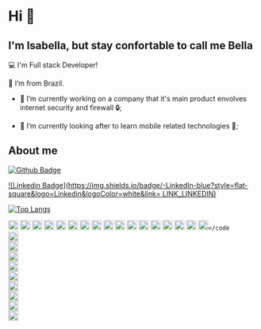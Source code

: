 # Hi 👋

## I'm Isabella, but stay confortable to call me Bella

:computer: I'm Full stack Developer!

:house_with_garden: I’m from Brazil.

- 🔭 I’m currently working on a company that it's main product envolves internet security and firewall :lock:;

- 🌱 I’m currently looking after to learn mobile related technologies :iphone:;


## About me

[![Github Badge](https://img.shields.io/badge/-Github-000?style=flat-square&logo=Github&logoColor=white&link=LINK_GIT)](https://github.com/bellapegoraro/)

[![Linkedin Badge](https://img.shields.io/badge/-LinkedIn-blue?style=flat-square&logo=Linkedin&logoColor=white&link= LINK_LINKEDIN)](https://www.linkedin.com/in/isabella-pegoraro-marcondes/)


[![Top Langs](https://github-readme-stats.vercel.app/api/top-langs/?username=bellapegoraro&layout=compact)](https://github.com/bellapegoraro/github-readme-stats)

<code><img height= "20" src="https://img.shields.io/badge/JavaScript-F7DF1E?style=for-the-badge&logo=javascript&logoColor=black"></code>
<code><img height= "20" src="https://img.shields.io/badge/CSS3-1572B6?style=for-the-badge&logo=css3&logoColor=white"></code>
<code><img height= "20" src="https://img.shields.io/badge/HTML-239120?style=for-the-badge&logo=html5&logoColor=white"></code>
<code><img height= "20" src="https://img.shields.io/badge/Pug-E3C29B?style=for-the-badge&logo=pug&logoColor=black"></code>
<code><img height= "20" src="https://img.shields.io/badge/Yarn-2C8EBB?style=for-the-badge&logo=yarn&logoColor=white"></code>
<code><img height= "20" src="https://img.shields.io/badge/Jest-C21325?style=for-the-badge&logo=jest&logoColor=white"></code>
<code><img height= "20" src="https://img.shields.io/badge/React-20232A?style=for-the-badge&logo=react&logoColor=61DAFB"></code>
<code><img height= "20" src="https://img.shields.io/badge/Vue.js-35495E?style=for-the-badge&logo=vuedotjs&logoColor=4FC08D"></code>
<code><img height= "20" src="https://img.shields.io/badge/styled--components-DB7093?style=for-the-badge&logo=styled-components&logoColor=white"></code>
<code><img height= "20" src="https://img.shields.io/badge/Material--UI-0081CB?style=for-the-badge&logo=material-ui&logoColor=white"></code>
<code><img height= "20" src="https://img.shields.io/badge/Redux-593D88?style=for-the-badge&logo=redux&logoColor=white"></code>
<code><img height= "20" src="https://img.shields.io/badge/json-5E5C5C?style=for-the-badge&logo=json&logoColor=white"></code>
<code><img height= "20" src="https://img.shields.io/badge/Python-3776AB?style=for-the-badge&logo=python&logoColor=white"></code>
<code><img height= "20" src="https://img.shields.io/badge/MySQL-00000F?style=for-the-badge&logo=mysql&logoColor=white"></code>
<code><img height= "20" src="https://img.shields.io/badge/PostgreSQL-316192?style=for-the-badge&logo=postgresql&logoColor=white"></code>
<code><img height= "20" src="https://img.shields.io/badge/SQLite-07405E?style=for-the-badge&logo=sqlite&logoColor=white"></code>
<code><img height= "20" src="https://img.shields.io/badge/DJANGO-REST-ff1709?style=for-the-badge&logo=django&logoColor=white&color=ff1709&labelColor=gray"></code
<code><img height= "20" src="https://img.shields.io/badge/Flask-000000?style=for-the-badge&logo=flask&logoColor=white"></code>
<code><img height= "20" src="https://img.shields.io/badge/Docker-2CA5E0?style=for-the-badge&logo=docker&logoColor=white"></code>
<code><img height= "20" src="https://img.shields.io/badge/Git-F05032?style=for-the-badge&logo=git&logoColor=white"></code>
<code><img height= "20" src="https://img.shields.io/badge/Heroku-430098?style=for-the-badge&logo=heroku&logoColor=white"></code>
<code><img height= "20" src="https://img.shields.io/badge/Vercel-000000?style=for-the-badge&logo=vercel&logoColor=white"></code>
<code><img height= "20" src="https://img.shields.io/badge/Ubuntu-E95420?style=for-the-badge&logo=ubuntu&logoColor=white"></code>
<code><img height= "20" src="https://img.shields.io/badge/Figma-F24E1E?style=for-the-badge&logo=figma&logoColor=white"></code>
<code><img height= "20" src="https://img.shields.io/badge/Trello-0052CC?style=for-the-badge&logo=trello&logoColor=white"></code>
<code><img height= "20" src="https://img.shields.io/badge/Notion-000000?style=for-the-badge&logo=notion&logoColor=white"></code>

